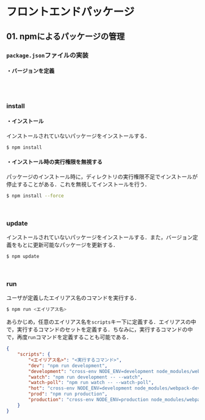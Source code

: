 # フロントエンドパッケージ

## 01. npmによるパッケージの管理

### ```package.json```ファイルの実装

#### ・バージョンを定義

```json

```

<br>

### install

#### ・インストール

インストールされていないパッケージをインストールする．

```sh
$ npm install
```

#### ・インストール時の実行権限を無視する

パッケージのインストール時に，ディレクトリの実行権限不足でインストールが停止することがある．これを無視してインストールを行う．

```sh
$ npm install --force
```

<br>

### update

インストールされていないパッケージをインストールする．また，バージョン定義をもとに更新可能なパッケージを更新する．

```sh
$ npm update
```

<br>

### run

ユーザが定義したエイリアス名のコマンドを実行する．

```sh
$ npm run <エイリアス名>
```

あらかじめ，任意のエイリアス名を```scripts```キー下に定義する．エイリアスの中で，実行するコマンドのセットを定義する．ちなみに，実行するコマンドの中で，再度```run```コマンドを定義することも可能である．

```json
{
    "scripts": {
        "<エイリアス名>": "<実行するコマンド>",
        "dev": "npm run development",
        "development": "cross-env NODE_ENV=development node_modules/webpack/bin/webpack.js --progress --hide-modules --config=node_modules/laravel-mix/setup/webpack.config.js",
        "watch": "npm run development -- --watch",
        "watch-poll": "npm run watch -- --watch-poll",
        "hot": "cross-env NODE_ENV=development node_modules/webpack-dev-server/bin/webpack-dev-server.js --inline --hot --disable-host-check --config=node_modules/laravel-mix/setup/webpack.config.js",
        "prod": "npm run production",
        "production": "cross-env NODE_ENV=production node_modules/webpack/bin/webpack.js --no-progress --hide-modules --config=node_modules/laravel-mix/setup/webpack.config.js"
    }
}
```